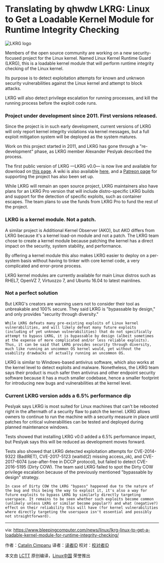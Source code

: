 Translating by qhwdw
LKRG: Linux to Get a Loadable Kernel Module for Runtime Integrity Checking
======
![LKRG logo][1]

Members of the open source community are working on a new security-focused project for the Linux kernel. Named Linux Kernel Runtime Guard (LKRG), this is a loadable kernel module that will perform runtime integrity checking of the Linux kernel.

Its purpose is to detect exploitation attempts for known and unknwon security vulnerabilities against the Linux kernel and attempt to block attacks.

LKRG will also detect privilege escalation for running processes, and kill the running process before the exploit code runs.

### Project under development since 2011. First versions released.

Since the project is in such early development, current versions of LKRG will only report kernel integrity violations via kernel messages, but a full exploit mitigation system will be deployed as the system matures.

Work on this project started in 2011, and LKRG has gone through a "re-development" phase, as LKRG member Alexander Peslyak described the process.

The first public version of LKRG —LKRG v0.0— is now live and available for download on [this page][2]. A wiki is also available [here][3], and a [Patreon page][4] for supporting the project has also been set up.

While LKRG will remain an open source project, LKRG maintainers also have plans for an LKRG Pro version that will include distro-specific LKRG builds and support for the detection of specific exploits, such as container escapes. The team plans to use the funds from LKRG Pro to fund the rest of the project.

### LKRG is a kernel module. Not a patch.

A similar project is Additional Kernel Observer (AKO), but AKO differs from LKRG because it's a kernel load-on module and not a patch. The LKRG team chose to create a kernel module because patching the kernel has a direct impact on the security, system stability, and performance.

By offering a kernel module this also makes LKRG easier to deploy on a per-system basis without having to tinker with core kernel code, a very complicated and error-prone process.

LKRG kernel modules are currently available for main Linux distros such as RHEL7, OpenVZ 7, Virtuozzo 7, and Ubuntu 16.04 to latest mainlines.

### Not a perfect solution

But LKRG's creators are warning users not to consider their tool as unbreakable and 100% secure. They said LKRG is "bypassable by design," and only provides "security through diversity."

```
While LKRG defeats many pre-existing exploits of Linux kernel vulnerabilities, and will likely defeat many future exploits (including of yet unknown vulnerabilities) that do not specifically attempt to bypass LKRG, it is bypassable by design (albeit sometimes at the expense of more complicated and/or less reliable exploits). Thus, it can be said that LKRG provides security through diversity, much like running an uncommon OS kernel would, yet without the usability drawbacks of actually running an uncommon OS.
```

LKRG is similar to Windows-based antivirus software, which also works at the kernel level to detect exploits and malware. Nonetheless, the LKRG team says their product is much safer then antivirus and other endpoint security software because it has a much smaller codebase, hence a smaller footprint for introducing new bugs and vulnerabilities at the kernel level.

### Current LKRG version adds a 6.5% performance dip

Peslyak says LKRG is most suited for Linux machines that can't be rebooted right in the aftermath of a security flaw to patch the kernel. LKRG allows owners to continue to run the machine with a security measure in place until patches for critical vulnerabilities can be tested and deployed during planned maintenance windows.

Tests showed that installing LKRG v0.0 added a 6.5% performance impact, but Peslyak says this will be reduced as development moves forward.

Tests also showed that LKRG detected exploitation attempts for CVE-2014-9322 (BadIRET), CVE-2017-5123 (waitid(2) missing access_ok), and CVE-2017-6074 (use-after-free in DCCP protocol), but failed to detect CVE-2016-5195 (Dirty COW). The team said LKRG failed to spot the Dirty COW privilege escalation because of the previously mentioned "bypassable by design" strategy.

```
In case of Dirty COW the LKRG "bypass" happened due to the nature of the bug and this being the way to exploit it, it's also a way for future exploits to bypass LKRG by similarly directly targeting userspace. It remains to be seen whether such exploits become common (unlikely unless LKRG or similar become popular?) and what (negative?) effect on their reliability this will have (for kernel vulnerabilities where directly targeting the userspace isn't essential and possibly not straightforward).
```


--------------------------------------------------------------------------------

via: https://www.bleepingcomputer.com/news/linux/lkrg-linux-to-get-a-loadable-kernel-module-for-runtime-integrity-checking/

作者：[Catalin Cimpanu][a]
译者：[译者ID](https://github.com/译者ID)
校对：[校对者ID](https://github.com/校对者ID)

本文由 [LCTT](https://github.com/LCTT/TranslateProject) 原创编译，[Linux中国](https://linux.cn/) 荣誉推出

[a]:https://www.bleepingcomputer.com/author/catalin-cimpanu/
[1]:https://www.bleepstatic.com/content/posts/2018/02/04/LKRG-logo.png
[2]:http://www.openwall.com/lkrg/
[3]:http://openwall.info/wiki/p_lkrg/Main
[4]:https://www.patreon.com/p_lkrg
